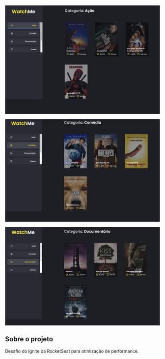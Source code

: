 <p align="center">
  <img src="public/acao.png" alt="Preview">
</p>
<p align="center">
  <img src="public/comedia.png" alt="Preview">
</p>
<p align="center">
  <img src="public/documentario.png" alt="Preview">
</p>


## Sobre o projeto

Desafio do Ignite da RocketSeat para otimização de performance.